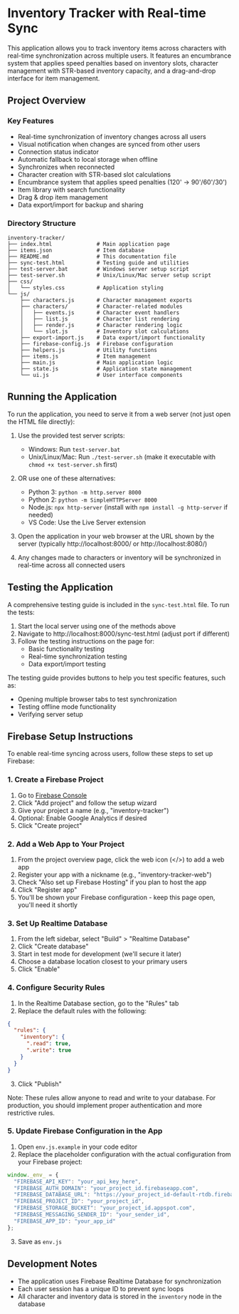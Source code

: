 # Inventory Tracker with Real-time Sync

This application allows you to track inventory items across characters with real-time synchronization across multiple users. It features an encumbrance system that applies speed penalties based on inventory slots, character management with STR-based inventory capacity, and a drag-and-drop interface for item management.

## Project Overview

### Key Features
- Real-time synchronization of inventory changes across all users
- Visual notification when changes are synced from other users
- Connection status indicator
- Automatic fallback to local storage when offline
- Synchronizes when reconnected
- Character creation with STR-based slot calculations
- Encumbrance system that applies speed penalties (120' → 90'/60'/30')
- Item library with search functionality
- Drag & drop item management
- Data export/import for backup and sharing

### Directory Structure
```
inventory-tracker/
├── index.html              # Main application page
├── items.json              # Item database
├── README.md               # This documentation file
├── sync-test.html          # Testing guide and utilities
├── test-server.bat         # Windows server setup script
├── test-server.sh          # Unix/Linux/Mac server setup script
├── css/
│   └── styles.css          # Application styling
└── js/
    ├── characters.js       # Character management exports
    ├── characters/         # Character-related modules
    │   ├── events.js       # Character event handlers
    │   ├── list.js         # Character list rendering
    │   ├── render.js       # Character rendering logic
    │   └── slot.js         # Inventory slot calculations
    ├── export-import.js    # Data export/import functionality
    ├── firebase-config.js  # Firebase configuration
    ├── helpers.js          # Utility functions
    ├── items.js            # Item management
    ├── main.js             # Main application logic
    ├── state.js            # Application state management
    └── ui.js               # User interface components
```

## Running the Application

To run the application, you need to serve it from a web server (not just open the HTML file directly):

1. Use the provided test server scripts:
   - Windows: Run `test-server.bat`
   - Unix/Linux/Mac: Run `./test-server.sh` (make it executable with `chmod +x test-server.sh` first)
   
2. OR use one of these alternatives:
   - Python 3: `python -m http.server 8000`
   - Python 2: `python -m SimpleHTTPServer 8000`
   - Node.js: `npx http-server` (install with `npm install -g http-server` if needed)
   - VS Code: Use the Live Server extension

3. Open the application in your web browser at the URL shown by the server (typically http://localhost:8000/ or http://localhost:8080/)

4. Any changes made to characters or inventory will be synchronized in real-time across all connected users

## Testing the Application

A comprehensive testing guide is included in the `sync-test.html` file. To run the tests:

1. Start the local server using one of the methods above
2. Navigate to http://localhost:8000/sync-test.html (adjust port if different)
3. Follow the testing instructions on the page for:
   - Basic functionality testing
   - Real-time synchronization testing
   - Data export/import testing

The testing guide provides buttons to help you test specific features, such as:
- Opening multiple browser tabs to test synchronization
- Testing offline mode functionality
- Verifying server setup

## Firebase Setup Instructions

To enable real-time syncing across users, follow these steps to set up Firebase:

### 1. Create a Firebase Project

1. Go to [Firebase Console](https://console.firebase.google.com/)
2. Click "Add project" and follow the setup wizard
3. Give your project a name (e.g., "inventory-tracker")
4. Optional: Enable Google Analytics if desired
5. Click "Create project"

### 2. Add a Web App to Your Project

1. From the project overview page, click the web icon (</>) to add a web app
2. Register your app with a nickname (e.g., "inventory-tracker-web")
3. Check "Also set up Firebase Hosting" if you plan to host the app
4. Click "Register app"
5. You'll be shown your Firebase configuration - keep this page open, you'll need it shortly

### 3. Set Up Realtime Database

1. From the left sidebar, select "Build" > "Realtime Database"
2. Click "Create database"
3. Start in test mode for development (we'll secure it later)
4. Choose a database location closest to your primary users
5. Click "Enable"

### 4. Configure Security Rules

1. In the Realtime Database section, go to the "Rules" tab
2. Replace the default rules with the following:

```json
{
  "rules": {
    "inventory": {
      ".read": true,
      ".write": true
    }
  }
}
```

3. Click "Publish"

Note: These rules allow anyone to read and write to your database. For production, you should implement proper authentication and more restrictive rules.

### 5. Update Firebase Configuration in the App

1. Open `env.js.example` in your code editor
2. Replace the placeholder configuration with the actual configuration from your Firebase project:

```javascript
window._env_ = {
  "FIREBASE_API_KEY": "your_api_key_here",
  "FIREBASE_AUTH_DOMAIN": "your_project_id.firebaseapp.com",
  "FIREBASE_DATABASE_URL": "https://your_project_id-default-rtdb.firebaseio.com",
  "FIREBASE_PROJECT_ID": "your_project_id",
  "FIREBASE_STORAGE_BUCKET": "your_project_id.appspot.com",
  "FIREBASE_MESSAGING_SENDER_ID": "your_sender_id",
  "FIREBASE_APP_ID": "your_app_id"
};
```
3. Save as `env.js`

## Development Notes

- The application uses Firebase Realtime Database for synchronization
- Each user session has a unique ID to prevent sync loops
- All character and inventory data is stored in the `inventory` node in the database
